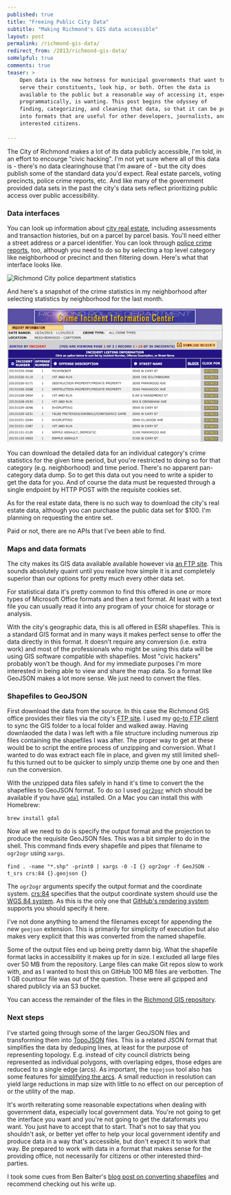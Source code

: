 ```yaml
---
published: true
title: "Freeing Public City Data"
subtitle: "Making Richmond's GIS data accessible"
layout: post
permalink: /richmond-gis-data/
redirect_from: /2013/richmond-gis-data/
soHelpful: true
comments: true
teaser: >
    Open data is the new hotness for municipal governments that want to
    serve their constituents, look hip, or both. Often the data is
    available to the public but a reasonable way of accessing it, especially
    programmatically, is wanting. This post begins the odyssey of
    finding, categorizing, and cleaning that data, so that it can be put
    into formats that are useful for other developers, journalists, and
    interested citizens.

---
```


The City of Richmond makes a lot of its data publicly accessible, I'm
told, in an effort to encourge "civic hacking". I'm not yet sure where
all of this data is - there's no data clearinghouse that I'm aware of - but the
city does publish some of the standard data you'd expect. Real estate
parcels, voting precincts, police crime reports, etc. And like many of
the government provided data sets in the past the city's data sets
reflect prioritizing public access over public accessibility.

### Data interfaces

You can look up information about [city real
estate](http://eservices.ci.richmond.va.us/applications/PropertySearch/),
including assessments and transaction histories, but on a parcel by parcel basis.
You'll need either a street address or a parcel identifier.  You can
look through [police crime
reports](http://eservices.ci.richmond.va.us/applications/crimeinfo/index.asp),
too, although you need to do so by selecting a top level category like
neighborhood or precinct and then filtering down. Here's what that
interface looks like.

![Richmond City police department
statistics](/images/rva-police-data.png)

And here's a snapshot of the crime statistics in my neighborhood after
selecting statistics by neighborhood for the last month.

![Carytown crime stats](/images/rva-carytown-crime.png)

You can download the detailed data for an individual category's crime
statistics for the given time period, but you're restricted to doing so
for that category (e.g. neighborhood) and time period. There's no
apparent pan-category data dump. So to get this data out you need to
write a spider to get the data for you. And of course the data must be
requested through a single endpoint by HTTP POST with the requisite
cookies set.

As for the real estate data, there is no such way to download the city's
real estate data, although you can purchase the public data set for
$100. I'm planning on requesting the entire set.

Paid or not, there are no APIs that I've been able to find.

### Maps and data formats

The city makes its GIS data available available however via [an FTP site](ftp://ftp.ci.richmond.va.us/GIS/).
This sounds absolutely quaint until you realize how simple it is
and completely superior than our options for pretty much every other
data set. 

For statistical data it's pretty common to find this offered in one or
more types of Microsoft Office formats and then a text format. At least
with a text file you can usually read it into any program of your choice
for storage or analysis.

With the city's geographic data, this is all offered in ESRI shapefiles.
This is a standard GIS format and in many ways it makes perfect sense to
offer the data directly in this format. It doesn't require any
conversion (i.e. extra work) and most of the professionals who might be
using this data will be using GIS software compatible with shapefiles.
Most "civic hackers" probably won't be though. And for my immediate purposes I'm
more interested in being able to view and share the map data. So a
format like GeoJSON makes a lot more sense. We just need to convert the
files.

### Shapefiles to GeoJSON

First download the data from the source. In this case the Richmond GIS
office provides their files via the city's [FTP site](ftp://ftp.ci.richmond.va.us/GIS/). I used my [go-to FTP
client](https://www.panic.com/transmit/)
to sync the GIS folder to a local folder and walked away. Having
downlaoded the data I was left with a file structure including numerous
zip files containing the shapefiles I was after. The proper way to get
at these would be to script the entire process of unzipping and
conversion. What I wanted to do was extract each file in place, and
given my still limited shell-fu this turned out to be quicker to simply
unzip theme one by one and then run the conversion.

With the unzipped data files safely in hand it's time to convert the the
shapefiles to GeoJSON format. To do so I used
[`ogr2ogr`](http://www.gdal.org/ogr2ogr.html) which should be available
if you have [`gdal`](http://www.gdal.org/) installed. On a Mac you can
install this with Homebrew:

    brew install gdal

Now all we need to do is specify the output format and the projection to
produce the requisite GeoJSON files. This was a bit simpler to do in the
shell. This command finds every shapefile and pipes that filename to
`ogr2ogr` using `xargs`.

    find . -name "*.shp" -print0 | xargs -0 -I {} ogr2ogr -f GeoJSON -t_srs crs:84 {}.geojson {}

The `ogr2ogr` arguments specify the output format and the coordinate system.
[crs:84](http://mapserver.org/ogc/wms_server.html#coordinate-systems-and-axis-orientation)
specifies that the output coordinate system should use
the [WGS 84 system](http://wiki.gis.com/wiki/index.php/WGS84). As this
is the only one that [GitHub's rendering
system](https://help.github.com/articles/mapping-geojson-files-on-github#troubleshooting)
supports you should specify it here.

I've not
done anything to amend the filenames except for appending the new
`geojson` extension. This is primarily for simplicity of execution but
also makes very explicit that this was converted from the named
shapefile.

Some of the output files end up being pretty damn big. What the
shapefile format lacks in accessibility it makes up for in size. I
excluded all large files over 50 MB from the repository. Large files
can make Git repos slow to work with, and as I wanted to host this on
GitHub 100 MB files are verbotten. The 1 GB countour file was
out of the question. These were all gzipped and shared publicly via an
S3 bucket.

<script src="https://embed.github.com/view/geojson/bennylope/Richmond-GIS/master/Landmarks/VotingStations.shp.geojson?height=400&amp;width=700">&nbsp;</script>

You can access the remainder of the files in the [Richmond GIS
repository](https://github.com/bennylope/Richmond-GIS/).

### Next steps

I've started going through some of the larger GeoJSON files and
transforming them into
[TopoJSON](https://github.com/mbostock/topojson/wiki) files. This is a
related JSON format that simplifies the data by deduping lines, at least
for the purpose of representing topology. E.g. instead of city council
districts being represented as individual polygons, with overlaping
edges, those edges are reduced to a single edge (arcs). As important, the
`topojson` tool also has some features for [simplifying the
arcs](http://bost.ocks.org/mike/simplify/). A small reduction in
resolution can yield large reductions in map size with little to no
effect on our perception of or the utility of the map.

It's worth reiterating some reasonable expectations when dealing with
government data, especially local government data. You're not going to
get the interface you want and you're not going to get the dataformats
you want. You just have to accept that to start. That's not to say that
you shouldn't ask, or better yet offer to help your local government
identify and produce data in a way that's accessible, but don't expect
it to work that way. Be prepared to work with data in a
format that makes sense for the providing office, not necessarily for
citizens or other interested third-parties.

I took some cues from Ben Balter's [blog post on converting
shapefiles](http://ben.balter.com/2013/06/26/how-to-convert-shapefiles-to-geojson-for-use-on-github/)
and recommend checking out his write up.
